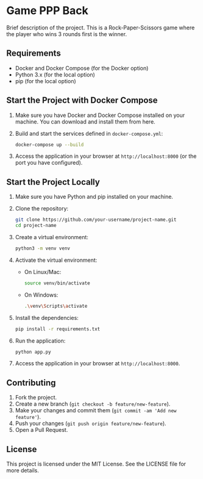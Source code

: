 # Game PPP Back

Brief description of the project. This is a Rock-Paper-Scissors game where the player who wins 3 rounds first is the winner.

## Requirements

- Docker and Docker Compose (for the Docker option)
- Python 3.x (for the local option)
- pip (for the local option)

## Start the Project with Docker Compose

1. Make sure you have Docker and Docker Compose installed on your machine. You can download and install them from here.

2. Build and start the services defined in `docker-compose.yml`:
    ```sh
    docker-compose up --build
    ```

3. Access the application in your browser at `http://localhost:8000` (or the port you have configured).

## Start the Project Locally

1. Make sure you have Python and pip installed on your machine.

2. Clone the repository:
    ```sh
    git clone https://github.com/your-username/project-name.git
    cd project-name
    ```

3. Create a virtual environment:
    ```sh
    python3 -m venv venv
    ```

4. Activate the virtual environment:
    - On Linux/Mac:
        ```sh
        source venv/bin/activate
        ```
    - On Windows:
        ```sh
        .\venv\Scripts\activate
        ```

5. Install the dependencies:
    ```sh
    pip install -r requirements.txt
    ```

6. Run the application:
    ```sh
    python app.py
    ```

7. Access the application in your browser at `http://localhost:8000`.

## Contributing

1. Fork the project.
2. Create a new branch (`git checkout -b feature/new-feature`).
3. Make your changes and commit them (`git commit -am 'Add new feature'`).
4. Push your changes (`git push origin feature/new-feature`).
5. Open a Pull Request.

## License

This project is licensed under the MIT License. See the LICENSE file for more details.